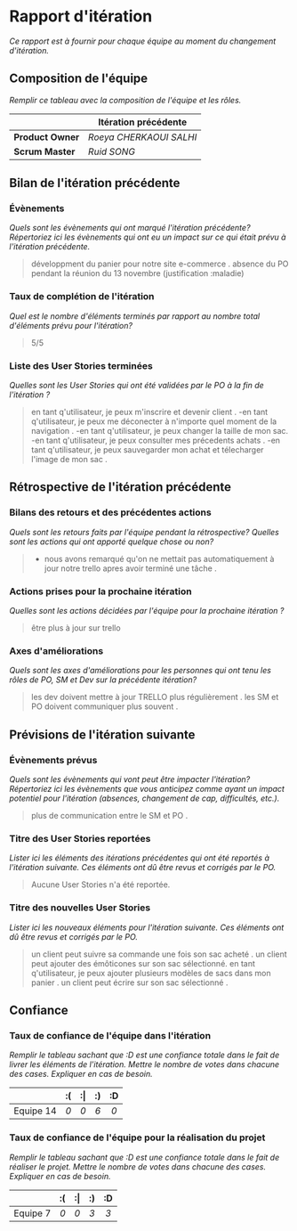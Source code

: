 # Rapport d'itération  
*Ce rapport est à fournir pour chaque équipe au moment du changement d'itération.*

## Composition de l'équipe 
*Remplir ce tableau avec la composition de l'équipe et les rôles.*

|  &nbsp;                 | Itération précédente     |
| -------------           |-------------             |
| **Product Owner**       | *Roeya CHERKAOUI SALHI*                |
| **Scrum Master**        | *Ruid SONG*                 |

## Bilan de l'itération précédente  
### Évènements 
*Quels sont les évènements qui ont marqué l'itération précédente? Répertoriez ici les évènements qui ont eu un impact sur ce qui était prévu à l'itération précédente.*
> développment du panier pour notre site e-commerce  .
> absence du PO pendant la réunion du 13 novembre (justification :maladie)



### Taux de complétion de l'itération  
*Quel est le nombre d'éléments terminés par rapport au nombre total d'éléments prévu pour l'itération?*
> 5/5 


### Liste des User Stories terminées
*Quelles sont les User Stories qui ont été validées par le PO à la fin de l'itération ?*
> en tant q'utilisateur, je  peux m'inscrire et devenir client .
> -en tant q'utilisateur, je  peux me déconecter à n'importe quel moment de la navigation .
> -en tant q'utilisateur, je  peux changer la taille  de mon sac.
> -en tant q'utilisateur, je  peux consulter mes précedents achats .
> -en tant q'utilisateur, je  peux sauvegarder mon achat et télecharger l'image de mon sac .

## Rétrospective de l'itération précédente
  
### Bilans des retours et des précédentes actions 
*Quels sont les retours faits par l'équipe pendant la rétrospective? Quelles sont les actions qui ont apporté quelque chose ou non?*
> - nous avons remarqué qu'on ne mettait pas automatiquement à jour notre trello apres avoir terminé une tâche .


### Actions prises pour la prochaine itération
*Quelles sont les actions décidées par l'équipe pour la prochaine itération ?*
>être plus à jour sur trello 

 
### Axes d'améliorations 
*Quels sont les axes d'améliorations pour les personnes qui ont tenu les rôles de PO, SM et Dev sur la précédente itération?*
> les dev doivent mettre à jour TRELLO plus régulièrement .
> les SM et PO doivent communiquer plus souvent .

## Prévisions de l'itération suivante  
### Évènements prévus  
*Quels sont les évènements qui vont peut être impacter l'itération? Répertoriez ici les évènements que vous anticipez comme ayant un impact potentiel pour l'itération (absences, changement de cap, difficultés, etc.).*
> plus de communication entre  le SM et PO  .

### Titre des User Stories reportées  
*Lister ici les éléments des itérations précédentes qui ont été reportés à l'itération suivante. Ces éléments ont dû être revus et corrigés par le PO.*
> Aucune User Stories n'a été reportée.

### Titre des nouvelles User Stories  
*Lister ici les nouveaux éléments pour l'itération suivante. Ces éléments ont dû être revus et corrigés par le PO.*
>un client peut suivre sa commande une fois son sac acheté .
>un client peut ajouter des émôticones sur son sac  sélectionné.
>en tant q'utilisateur, je  peux ajouter plusieurs modèles de sacs dans mon panier .
>un client  peut écrire sur son sac sélectionné .
 

## Confiance 
### Taux de confiance de l'équipe dans l'itération  
*Remplir le tableau sachant que :D est une confiance totale dans le fait de livrer les éléments de l'itération. Mettre le nombre de votes dans chacune des cases. Expliquer en cas de besoin.*

|          	| :( 	| :&#124; 	| :) 	| :D 	|
|:--------:	|:----:	|:----:	    |:----:	|:----:	|
| Equipe 14 	|  *0* 	|  *0* 	    |  *6* 	|  *0* 	|

### Taux de confiance de l'équipe pour la réalisation du projet 
*Remplir le tableau sachant que :D est une confiance totale dans le fait de réaliser le projet. Mettre le nombre de votes dans chacune des cases. Expliquer en cas de besoin.*

|          	| :( 	| :&#124; 	| :) 	| :D 	|
|:--------:	|:----:	|:----:	    |:----:	|:----:	|
| Equipe 7 	|  *0* 	|  *0* 	    |  *3* 	|  *3* 	|

 
 
